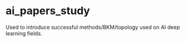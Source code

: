 # ai_papers_study
Used to introduce successful methods/BKM/topology used on AI deep learning fields.
